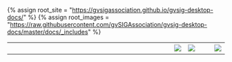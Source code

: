{% assign root_site = "https://gvsigassociation.github.io/gvsig-desktop-docs/" %}
{% assign root_images = "https://raw.githubusercontent.com/gvSIGAssociation/gvsig-desktop-docs/master/docs/_includes" %}

<table style="width:100%;">
 <tr>
  <td style="width:100%;border: none;"></td>
  <td><a href="{{root_site}}/en/"><img src="{{root_images}}/flag_EN.png"></a></td>
  <td><a href="{{root_site}}/es/"><img src="{{root_images}}/flag_ES.png"></a></td>
  <td>&nbsp;&nbsp;&nbsp;</td>
  <td><a href="http://www.gvsig.com/"><img src="{{root_images}}/logo-asociacion-en.jpg"></a></td>
 </tr>
</table>
